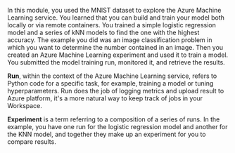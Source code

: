 In this module, you used the MNIST dataset to explore the Azure Machine Learning service. You learned that you can build and train your model both locally or via remote containers. You  trained a simple logistic regression model and a series of kNN models to find the one with the highest accuracy. The example you did was an image classification problem in which you want to determine the number contained in an image. Then you created an Azure Machine Learning experiment and used it to train a model. You submitted the model training run, monitored it, and retrieve the results.

**Run**, within the context of the Azure Machine Learning service, refers to Python code for a specific task, for example, training a model or tuning hyperparameters. Run does the job of logging metrics and upload result to Azure platform, it's a more natural way to keep track of jobs in your Workspace.

**Experiment** is a term referring to a composition of a series of runs. In the example, you have one run for the logistic regression model and another for the KNN model, and together they make up an experiment for you to compare results.
